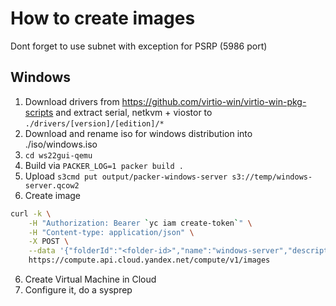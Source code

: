 # How to create images

Dont forget to use subnet with exception for PSRP (5986 port)

## Windows 

1. Download drivers from https://github.com/virtio-win/virtio-win-pkg-scripts and extract serial, netkvm + viostor to ```./drivers/[version]/[edition]/*```
2. Download and rename iso for windows distribution into ./iso/windows.iso
3. ```cd ws22gui-qemu```
3. Build via ```PACKER_LOG=1 packer build .```
4. Upload ```s3cmd put output/packer-windows-server s3://temp/windows-server.qcow2```
5. Create image

```bash
curl -k \
    -H "Authorization: Bearer `yc iam create-token`" \
    -H "Content-type: application/json" \
    -X POST \
    --data '{"folderId":"<folder-id>","name":"windows-server","description":"Windows server","os.type":"WINDOWS","minDiskSize":"53687091200","os":{"type":"WINDOWS"},"uri":"<presigned-url>"}' \
    https://compute.api.cloud.yandex.net/compute/v1/images
```

6. Create Virtual Machine in Cloud
7. Configure it, do a sysprep
